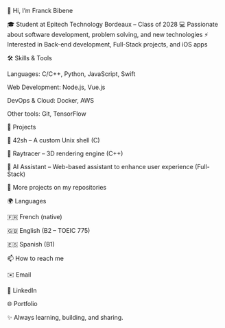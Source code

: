 👋 Hi, I’m Franck Bibene

🎓 Student at Epitech Technology Bordeaux – Class of 2028
💻 Passionate about software development, problem solving, and new technologies
⚡ Interested in Back-end development, Full-Stack projects, and iOS apps

🛠️ Skills & Tools

Languages: C/C++, Python, JavaScript, Swift

Web Development: Node.js, Vue.js

DevOps & Cloud: Docker, AWS

Other tools: Git, TensorFlow

📂 Projects

🔹 42sh – A custom Unix shell (C)

🔹 Raytracer – 3D rendering engine (C++)

🔹 AI Assistant – Web-based assistant to enhance user experience (Full-Stack)

🔹 More projects on my repositories

🌍 Languages

🇫🇷 French (native)

🇬🇧 English (B2 – TOEIC 775)

🇪🇸 Spanish (B1)

📫 How to reach me

✉️ Email

💼 LinkedIn

🌐 Portfolio

✨ Always learning, building, and sharing.
